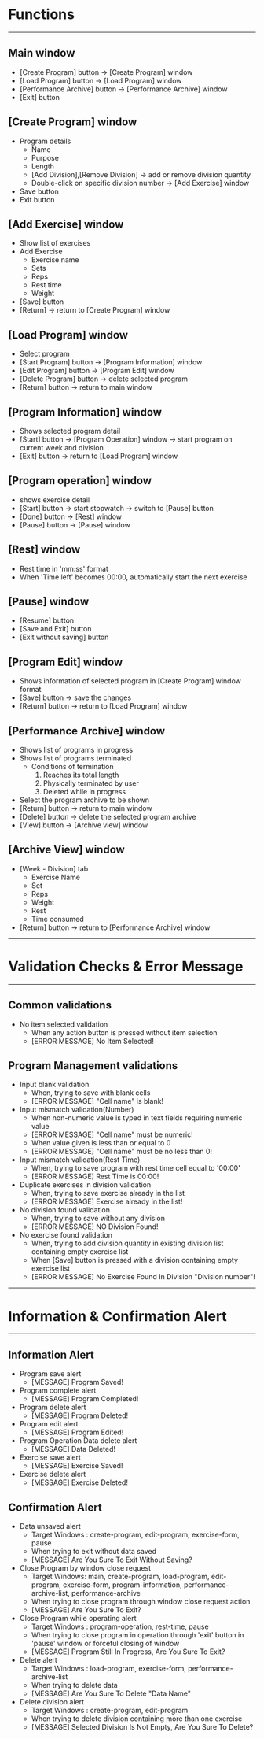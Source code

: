 # Functions

---
## Main window
- [Create Program] button -> [Create Program] window
- [Load Program] button -> [Load Program] window
- [Performance Archive] button -> [Performance Archive] window
- [Exit] button

## [Create Program] window
- Program details
  - Name
  - Purpose
  - Length
  - [Add Division],[Remove Division] -> add or remove division quantity
  - Double-click on specific division number -> [Add Exercise] window
- Save button
- Exit button

## [Add Exercise] window
- Show list of exercises
- Add Exercise
  - Exercise name
  - Sets
  - Reps
  - Rest time
  - Weight
- [Save] button
- [Return] -> return to [Create Program] window

## [Load Program] window
- Select program
- [Start Program] button -> [Program Information] window
- [Edit Program] button -> [Program Edit] window
- [Delete Program] button -> delete selected program
- [Return] button -> return to main window 

## [Program Information] window
- Shows selected program detail
- [Start] button -> [Program Operation] window -> start program on current week and division
- [Exit] button -> return to [Load Program] window

## [Program operation] window
- shows exercise detail
- [Start] button -> start stopwatch -> switch to [Pause] button
- [Done] button -> [Rest] window
- [Pause] button -> [Pause] window

## [Rest] window
- Rest time in 'mm:ss' format
- When 'Time left' becomes 00:00, automatically start the next exercise

## [Pause] window
- [Resume] button
- [Save and Exit] button
- [Exit without saving] button

## [Program Edit] window
- Shows information of selected program in [Create Program] window format 
- [Save] button -> save the changes
- [Return] button -> return to [Load Program] window

## [Performance Archive] window
- Shows list of programs in progress
- Shows list of programs terminated
  - Conditions of termination
    1. Reaches its total length
    2. Physically terminated by user
    3. Deleted while in progress
- Select the program archive to be shown
- [Return] button -> return to main window
- [Delete] button -> delete the selected program archive
- [View] button -> [Archive view] window

## [Archive View] window
- [Week - Division] tab
  - Exercise Name
  - Set
  - Reps
  - Weight
  - Rest
  - Time consumed
- [Return] button -> return to [Performance Archive] window

---
# Validation Checks & Error Message

---
## Common validations
- No item selected validation
  - When any action button is pressed without item selection
  - [ERROR MESSAGE] No Item Selected!

## Program Management validations
- Input blank validation
  - When, trying to save with blank cells
  - [ERROR MESSAGE] "Cell name" is blank!
- Input mismatch validation(Number)
  - When non-numeric value is typed in text fields requiring numeric value  
  - [ERROR MESSAGE] "Cell name" must be numeric!
  - When value given is less than or equal to 0
  - [ERROR MESSAGE] "Cell name" must be no less than 0!
- Input mismatch validation(Rest Time)
  - When, trying to save program with rest time cell equal to '00:00'
  - [ERROR MESSAGE] Rest Time is 00:00!
- Duplicate exercises in division validation
  - When, trying to save exercise already in the list
  - [ERROR MESSAGE] Exercise already in the list!
- No division found validation
  - When, trying to save without any division
  - [ERROR MESSAGE] NO Division Found!
- No exercise found validation
  - When, trying to add division quantity in existing division list containing empty exercise list
  - When [Save] button is pressed with a division containing empty exercise list
  - [ERROR MESSAGE] No Exercise Found In Division "Division number"!

---
# Information & Confirmation Alert

---
## Information Alert
- Program save alert
  - [MESSAGE] Program Saved!
- Program complete alert
  - [MESSAGE] Program Completed!
- Program delete alert
  - [MESSAGE] Program Deleted!
- Program edit alert
  - [MESSAGE] Program Edited!
- Program Operation Data delete alert
  - [MESSAGE] Data Deleted!
- Exercise save alert
  - [MESSAGE] Exercise Saved!
- Exercise delete alert
  - [MESSAGE] Exercise Deleted!

## Confirmation Alert
- Data unsaved alert
  - Target Windows : create-program, edit-program, exercise-form, pause
  - When trying to exit without data saved
  - [MESSAGE] Are You Sure To Exit Without Saving?
- Close Program by window close request
  - Target Windows: main, create-program, load-program, edit-program, exercise-form, program-information, performance-archive-list, performance-archive
  - When trying to close program through window close request action
  - [MESSAGE] Are You Sure To Exit?
- Close Program while operating alert
  - Target Windows : program-operation, rest-time, pause
  - When trying to close program in operation through 'exit' button in 'pause' window or forceful closing of window
  - [MESSAGE] Program Still In Progress, Are You Sure To Exit?
- Delete alert
  - Target Windows : load-program, exercise-form, performance-archive-list
  - When trying to delete data
  - [MESSAGE] Are You Sure To Delete "Data Name"
- Delete division alert
  - Target Windows : create-program, edit-program
  - When trying to delete division containing more than one exercise
  - [MESSAGE] Selected Division Is Not Empty, Are You Sure To Delete?